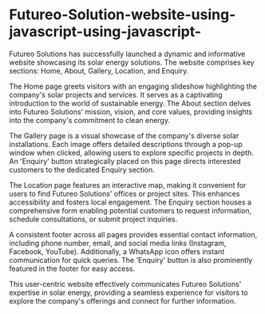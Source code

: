 # Futureo-Solution-website-using-javascript-using-javascript-

Futureo Solutions has successfully launched a dynamic and informative website showcasing its solar energy solutions. The website comprises key sections: Home, About, Gallery, Location, and Enquiry.

The Home page greets visitors with an engaging slideshow highlighting the company's solar projects and services. It serves as a captivating introduction to the world of sustainable energy. The About section delves into Futureo Solutions' mission, vision, and core values, providing insights into the company's commitment to clean energy.

The Gallery page is a visual showcase of the company's diverse solar installations. Each image offers detailed descriptions through a pop-up window when clicked, allowing users to explore specific projects in depth. An 'Enquiry' button strategically placed on this page directs interested customers to the dedicated Enquiry section.

The Location page features an interactive map, making it convenient for users to find Futureo Solutions' offices or project sites. This enhances accessibility and fosters local engagement. The Enquiry section houses a comprehensive form enabling potential customers to request information, schedule consultations, or submit project inquiries.

A consistent footer across all pages provides essential contact information, including phone number, email, and social media links (Instagram, Facebook, YouTube). Additionally, a WhatsApp icon offers instant communication for quick queries. The 'Enquiry' button is also prominently featured in the footer for easy access.

This user-centric website effectively communicates Futureo Solutions' expertise in solar energy, providing a seamless experience for visitors to explore the company's offerings and connect for further information.
